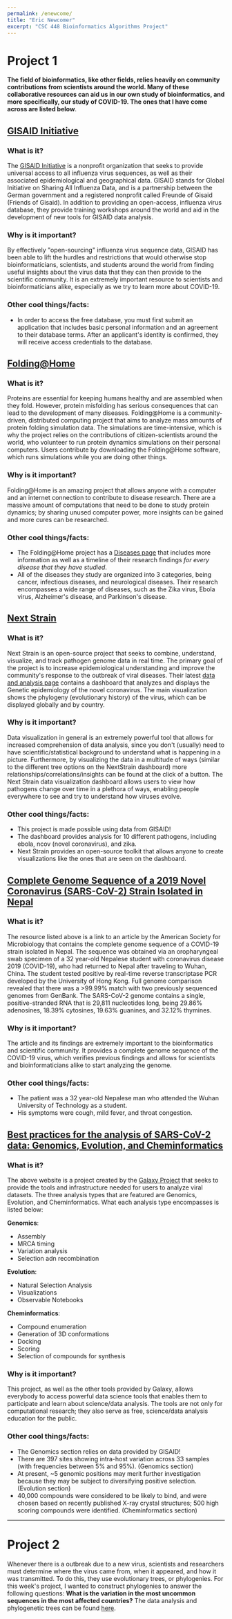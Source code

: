 ```yaml
---
permalink: /enewcome/
title: "Eric Newcomer"
excerpt: "CSC 448 Bioinformatics Algorithms Project"
---
```


# Project 1

**The field of bioinformatics, like other fields, relies heavily on community contributions from scientists around the world. Many of these collaborative resources can aid us in our own study of bioinformatics, and more specifically, our study of COVID-19. The ones that I have come across are listed below**.

## [GISAID Initiative](https://www.gisaid.org/)
### What is it?
The [GISAID Initiative](https://www.gisaid.org/) is a nonprofit organization that seeks to provide universal access to all influenza virus sequences, as well as their associated epidemiological and geographical data. GISAID stands for Global Initiative on Sharing All Influenza Data, and is a partnership between the German government and a registered nonprofit called Freunde of Gisaid (Friends of Gisaid). In addition to providing an open-access, influenza virus database, they provide training workshops around the world and aid in the development of new tools for GISAID data analysis.

### Why is it important?
By effectively "open-sourcing" influenza virus sequence data, GISAID has been able to lift the hurdles and restrictions that would otherwise stop bioinformaticians, scientists, and students around the world from finding useful insights about the virus data that they can then provide to the scientific community. It is an extremely important resource to scientists and bioinformaticians alike, especially as we try to learn more about COVID-19.  

### Other cool things/facts:
- In order to access the free database, you must first submit an application that includes basic personal information and an agreement to their database terms. After an applicant's identity is confirmed, they will receive access credentials to the database.

## [Folding@Home](https://foldingathome.org/)
### What is it?
Proteins are essential for keeping humans healthy and are assembled when they fold. However, protein misfolding has serious consequences that can lead to the development of many diseases. Folding@Home is a community-driven, distributed computing project that aims to analyze mass amounts of protein folding simulation data. The simulations are time-intensive, which is why the project relies on the contributions of citizen-scientists around the world, who volunteer to run protein dynamics simulations on their personal computers. Users contribute by downloading the Folding@Home software, which runs simulations while you are doing other things.

### Why is it important?
Folding@Home is an amazing project that allows anyone with a computer and an internet connection to contribute to disease research. There are a massive amount of computations that need to be done to study protein dynamics; by sharing unused computer power, more insights can be gained and more cures can be researched. 

### Other cool things/facts:
- The Folding@Home project has a [Diseases page](https://foldingathome.org/diseases/) that includes more information as well as a timeline of their research findings *for every disease that they have studied*. 
- All of the diseases they study are organized into 3 categories, being cancer, infectious diseases, and neurological diseases. Their research encompasses a wide range of diseases, such as the Zika virus, Ebola virus, Alzheimer's disease, and Parkinson's disease.

## [Next Strain](https://nextstrain.org/ncov/global)
### What is it?
Next Strain is an open-source project that seeks to combine, understand, visualize, and track pathogen genome data in real time. The primary goal of the project is to increase epidemiological understanding and improve the community's response to the outbreak of viral diseases. Their latest [data and analysis page](https://nextstrain.org/ncov/global) contains a dashboard that analyzes and displays the Genetic epidemiology of the novel coronavirus. The main visualization shows the phylogeny (evolutionary history) of the virus, which can be displayed globally and by country.

### Why is it important?
Data visualization in general is an extremely powerful tool that allows for increased comprehension of data analysis, since you don't (usually) need to have scientific/statistical background to understand what is happening in a picture. Furthermore, by visualizing the data in a multitude of ways (similar to the different tree options on the NextStrain dashboard) more relationships/correlations/insights can be found at the click of a button. The Next Strain data visualization dashboard allows users to view how pathogens change over time in a plethora of ways, enabling people everywhere to see and try to understand how viruses  evolve.

### Other cool things/facts:
- This project is made possible using data from GISAID!
- The dashboard provides analysis for 10 different pathogens, including ebola, ncov (novel coronavirus), and zika.
- Next Strain provides an open-source toolkit that allows anyone to create visualizations like the ones that are seen on the dashboard.

## [Complete Genome Sequence of a 2019 Novel Coronavirus (SARS-CoV-2) Strain Isolated in Nepal](https://mra.asm.org/content/9/11/e00169-20)
### What is it?
The resource listed above is a link to an article by the American Society for Microbiology that contains the complete genome sequence of a COVID-19 strain isolated in Nepal. The sequence was obtained via an oropharyngeal swab specimen of a 32 year-old Nepalese student with coronavirus disease 2019 (COVID-19), who had returned to Nepal after traveling to Wuhan, China. The student tested positive by real-time reverse transcriptase PCR developed by the University of Hong Kong. Full genome comparison revealed that there was a >99.99% match with two previously sequenced genomes from GenBank. The SARS-CoV-2 genome contains a single, positive-stranded RNA that is 29,811 nucleotides long, being 29.86% adenosines, 18.39% cytosines, 19.63% guanines, and 32.12% thymines.

### Why is it important?
The article and its findings are extremely important to the bioinformatics and scientific community. It provides a complete genome sequence of the COVID-19 virus, which verifies previous findings and allows for scientists and bioinformaticians alike to start analyzing the genome.

### Other cool things/facts:
- The patient was a 32 year-old Nepalese man who attended the Wuhan University of Technology as a student.  
- His symptoms were cough, mild fever, and throat congestion.

## [Best practices for the analysis of SARS-CoV-2 data: Genomics, Evolution, and Cheminformatics](https://covid19.galaxyproject.org/)
### What is it?
The above website is a project created by the [Galaxy Project](https://galaxyproject.org/) that seeks to provide the tools and infrastructure needed for users to analyze viral datasets. The three analysis types that are featured are Genomics, Evolution, and Cheminformatics. What each analysis type encompasses is listed below:

**Genomics**:
- Assembly
- MRCA timing
- Variation analysis
- Selection adn recombination

**Evolution**:
- Natural Selection Analysis
- Visualizations
- Observable Notebooks

**Cheminformatics**:
- Compound enumeration
- Generation of 3D conformations
- Docking
- Scoring
- Selection of compounds for synthesis

### Why is it important?
This project, as well as the other tools provided by Galaxy, allows everybody to access powerful data science tools that enables them to participate and learn about science/data analysis. The tools are not only for computational research; they also serve as free, science/data analysis education for the public.

### Other cool things/facts:
- The Genomics section relies on data provided by GISAID!
- There are 397 sites showing intra-host variation across 33 samples (with frequencies between 5% and 95%). (Genomics section)
- At present, ~5 genomic positions may merit further investigation because they may be subject to diversifying positive selection. (Evolution section)
- 40,000 compounds were considered to be likely to bind, and were chosen based on recently published X-ray crystal structures; 500 high scoring compounds were identified. (Cheminformatics section)

---

# Project 2
Whenever there is a outbreak due to a new virus, scientists and researchers must determine where the virus came from, when it appeared, and how it was transmitted. To do this, they use evolutionary trees, or phylogenies. For this week's project, I wanted to construct phylogenies to answer the following questions: **What is the variation in the most uncommon sequences in the most affected countries?** The data analysis and phylogenetic trees can be found [here](../Project2.ipynb).








```python

```
